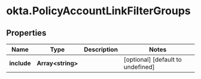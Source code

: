 # okta.PolicyAccountLinkFilterGroups

## Properties

Name | Type | Description | Notes
------------ | ------------- | ------------- | -------------
**include** | **Array&lt;string&gt;** |  | [optional] [default to undefined]

